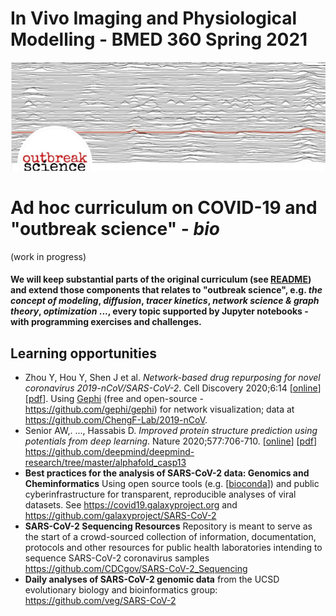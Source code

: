 # In Vivo Imaging and Physiological Modelling - BMED 360 Spring 2021


![BMED360 outbreak_science_image](../assets/outbreak-science-logo.png)


# Ad hoc curriculum on COVID-19 and "outbreak science" - _bio_
(work in progress)

#### We will keep substantial parts of the original curriculum (see [README](../README.md)) and extend those components that relates to "outbreak science", e.g. _the concept of modeling_, _diffusion_, _tracer kinetics_, _network science & graph theory_, _optimization_ ..., every topic supported by Jupyter notebooks - with programming exercises and challenges.

## Learning opportunities

- Zhou Y, Hou Y, Shen J et al. _Network-based drug repurposing for novel coronavirus 2019-nCoV/SARS-CoV-2_. Cell Discovery 2020;6:14 [[online](https://www.nature.com/articles/s41421-020-0153-3)] [[pdf](https://www.nature.com/articles/s41421-020-0153-3.pdf)]. Using [Gephi](https://gephi.org) (free and open-source - https://github.com/gephi/gephi) for network visualization; data at https://github.com/ChengF-Lab/2019-nCoV. 
- Senior AW,. ..., Hassabis D. _Improved protein structure prediction using potentials from deep learning_. Nature 2020;577:706-710. [[online](https://www.nature.com/articles/s41586-019-1923-7)] [[pdf](https://www.nature.com/articles/s41586-019-1923-7.pdf)] https://github.com/deepmind/deepmind-research/tree/master/alphafold_casp13
- **Best practices for the analysis of SARS-CoV-2 data: Genomics and Cheminformatics** Using open source tools (e.g. [[bioconda](https://bioconda.github.io)]) and public cyberinfrastructure for transparent, reproducible analyses of viral datasets. See https://covid19.galaxyproject.org and https://github.com/galaxyproject/SARS-CoV-2
- **SARS-CoV-2 Sequencing Resources** Repository is meant to serve as the start of a crowd-sourced collection of information, documentation, protocols and other resources for public health laboratories intending to sequence SARS-CoV-2 coronavirus samples https://github.com/CDCgov/SARS-CoV-2_Sequencing
- **Daily analyses of SARS-CoV-2 genomic data** from the UCSD evolutionary biology and bioinformatics group: https://github.com/veg/SARS-CoV-2
 
